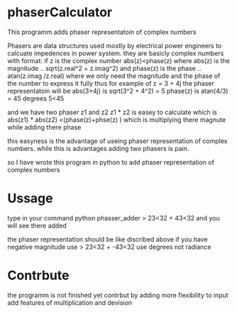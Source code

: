 # phaserCalculator
This programm adds phaser representatoin of complex numbers

 Phasers are data structures used mostly by electrical power engineers to calcuate impedences in power system.
 they are basicly complex numbers with format: if z is the complex number 
                abs(z)<phase(z)
              where abs(z) is the magnitude .. sqrt(z.real^2 + z.imag^2)
              and phase(z) is the phase .. atan(z.imag /z.real)
 where we only need the magnitude and the phase of the number to express it fully 
 thus for example of z = 3 + 4j the phaser representatoin will be 
          abs(3+4j) is sqrt(3^2 + 4^2) = 5
          phase(z) is atan(4/3) = 45 degrees 
          5<45

and we have two phaser z1 and z2
    z1 * z2
is easey to calculate which is 
    abs(z1) * abs(z2) <(phase(z)+phse(z) )
which is multiplying there magnute while adding there phase 

this easyness is the advantage of useing phaser representation of complex numbers. 
while this is advantages adding two phasers is pain. 

so I have wrote this program in python to add phaser representation of complex numbers 

# Ussage 
  type in your command 
    python phasser_adder 
    > 23<32 + 43<32
  and you will see there added 
 
 the phaser representation should be like discribed above 
 if you have negative magnitude use
    > 23<32 + -43<32
 use degrees not radiance 
 
 
# Contrbute
  
  the programm is not finished yet 
    contrbut by adding more flexibility to input 
        add features of multiplication and devision 
    
 
